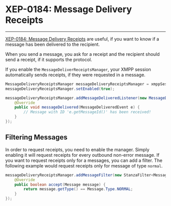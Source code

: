 # XEP-0184: Message Delivery Receipts
---

[XEP-0184: Message Delivery Receipts][Receipts] are useful, if you want to know if a message has been delivered to the recipient.

When you send a message, you ask for a receipt and the recipient should send a receipt, if it supports the protocol.

If you enable the `MessageDeliverReceiptsManager`, your XMPP session automatically sends receipts, if they were requested in a message.


```java
MessageDeliveryReceiptsManager messageDeliveryReceiptsManager = xmppSession.getManager(MessageDeliveryReceiptsManager.class);
messageDeliveryReceiptsManager.setEnabled(true);

messageDeliveryReceiptsManager.addMessageDeliveredListener(new MessageDeliveredListener() {
    @Override
    public void messageDelivered(MessageDeliveredEvent e) {
        // Message with ID 'e.getMessageId()' has been received!
    }
});
```

## Filtering Messages

In order to request receipts, you need to enable the manager. Simply enabling it will request receipts for every outbound non-error message.
If you want to request receipts only for a messages, you can add a filter. The following example would request receipts only for message of type `normal`.

```java
messageDeliveryReceiptsManager.addMessageFilter(new StanzaFilter<Message>() {
    @Override
    public boolean accept(Message message) {
        return message.getType() == Message.Type.NORMAL;
    }
});
```


[Receipts]: http://xmpp.org/extensions/xep-0184.html "XEP-0184: Message Delivery Receipts"